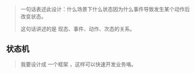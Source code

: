 > 一句话表述此设计：什么场景下什么状态因为什么事件导致发生某个动作后改变状态。
>
> 这句话讲述的是 现态、事件、动作、次态的关系。
>

## 状态机 
> 我要设计成 一个框架 ，这样可以快速开发业务咯。